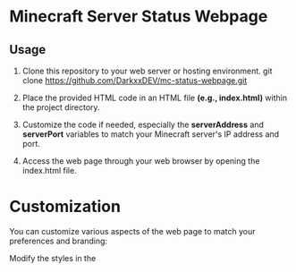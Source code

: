 # Minecraft Server Status Webpage

## Usage

1. Clone this repository to your web server or hosting environment.
   git clone https://github.com/DarkxxDEV/mc-status-webpage.git

2. Place the provided HTML code in an HTML file **(e.g., index.html)** within the project directory.

3. Customize the code if needed, especially the **serverAddress** and **serverPort** variables to match your Minecraft server's IP address and port.

4. Access the web page through your web browser by opening the index.html file.

# Customization

You can customize various aspects of the web page to match your preferences and branding:

Modify the styles in the **<style>** section of the HTML code to change the appearance of the status widget.
Replace **bg.png**, **server-icon.png**, and other image files with your own images.
Update the **<footer>** section to display your organization's information or copyright notice.

# License

### This project is licensed under the MIT License, allowing you to freely use and modify the code as needed.
